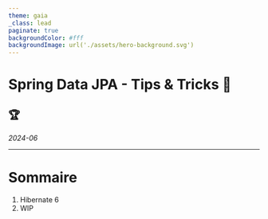 ```yaml
---
theme: gaia
_class: lead
paginate: true
backgroundColor: #fff
backgroundImage: url('./assets/hero-background.svg')
---
```


<style>
img[alt~="center"] {
  display: block;
  margin: 0 auto;
}
</style>
# Spring Data JPA - Tips & Tricks 🍃

## 🏆

_2024-06_

---
# Sommaire

1. Hibernate 6
2. WIP

  